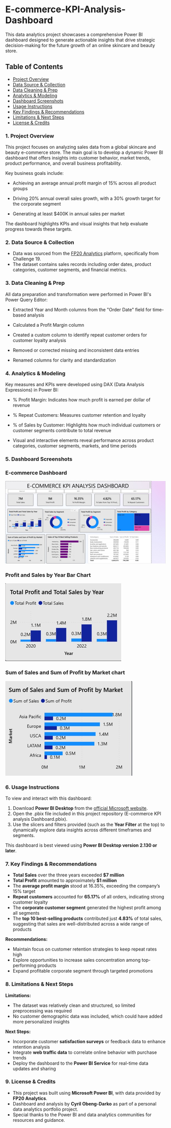 # E-commerce-KPI-Analysis-Dashboard
This data analytics project showcases a comprehensive Power BI dashboard designed to generate actionable insights that drive strategic decision-making for the future growth of an online skincare and beauty store.

## Table of Contents

- [Project Overview](#project-overview)
- [Data Source & Collection](#data-source-&-collection)
- [Data Cleaning & Prep](#data-cleaning-&-prep)
- [Analytics & Modeling](#analytics-&-modeling)
- [Dashboard Screenshots](#dashboard-screenshots)
- [Usage Instructions](#usage-instructions)
- [Key Findings & Recommendations](#key-findings-&-recommendations)
- [Limitations & Next Steps](#limitations-&-next-steps)
- [License & Credits](#license-&-credits)







### 1. Project Overview
This project focuses on analyzing sales data from a global skincare and beauty e-commerce store. The main goal is to develop a dynamic Power BI dashboard that offers insights into customer behavior, market trends, product performance, and overall business profitability.

Key business goals include:

- Achieving an average annual profit margin of 15% across all product groups

- Driving 20% annual overall sales growth, with a 30% growth target for the corporate segment

- Generating at least $400K in annual sales per market

The dashboard highlights KPIs and visual insights that help evaluate progress towards these targets.

### 2. Data Source & Collection
- Data was sourced from the [FP20 Analytics](https://fp20analytics.com/datasets/) platform, specifically from Challenge 19.
- The dataset contains sales records including order dates, product categories, customer segments, and financial metrics.

### 3. Data Cleaning & Prep
All data preparation and transformation were performed in Power BI's Power Query Editor:

- Extracted Year and Month columns from the "Order Date" field for time-based analysis

- Calculated a Profit Margin column

- Created a custom column to identify repeat customer orders for customer loyalty analysis

- Removed or corrected missing and inconsistent data entries

- Renamed columns for clarity and standardization

### 4. Analytics & Modeling
Key measures and KPIs were developed using DAX (Data Analysis Expressions) in Power BI:

- % Profit Margin: Indicates how much profit is earned per dollar of revenue

- % Repeat Customers: Measures customer retention and loyalty

- % of Sales by Customer: Highlights how much individual customers or customer segments contribute to total revenue

- Visual and interactive elements reveal performance across product categories, customer segments, markets, and time periods

### 5. Dashboard Screenshots
 ### E-commerce Dashboard
![E-commerce Dashboard](dashboard_e-commerce.jpg)

 ### Profit and Sales by Year Bar Chart
![Profit Sales by Year Bar Chart](profit_sales_year.jpg)

 ### Sum of Sales and Sum of Profit by Market chart
  ![Sales and Profit by Market Chart](sales_profit_by_market.jpg)



### 6. Usage Instructions
To view and interact with this dashboard:
 1. Download **Power BI Desktop** from the [official Microsoft website](https://www.microsoft.com/en-gb/).
 2. Open the .pbix file included in this project repository (E-commerce KPI analysis Dashboard.pbix).
 3. Use the slicers and filters provided (such as the **Year Filter** at the top) to dynamically explore data insights across different timeframes and segments.

This dashboard is best viewed using **Power BI Desktop version 2.130 or later**.

### 7. Key Findings & Recommendations
- **Total Sales** over the three years exceeded **$7 million**
- **Total Profit** amounted to approximately **$1 million**
- The **average profit margin** stood at 16.35%, exceeding the company’s 15% target
- **Repeat customers** accounted for **65.17%** of all orders, indicating strong customer loyalty
- The **corporate customer segment** generated the highest profit among all segments
- The **top 10 best-selling products** contributed just **4.83%** of total sales, suggesting that sales are well-distributed across a wide range of products

**Recommendations:**
- Maintain focus on customer retention strategies to keep repeat rates high
- Explore opportunities to increase sales concentration among top-performing products
- Expand profitable corporate segment through targeted promotions



### 8. Limitations & Next Steps
**Limitations:**

- The dataset was relatively clean and structured, so limited preprocessing was required
- No customer demographic data was included, which could have added more personalized insights

**Next Steps:**

- Incorporate customer **satisfaction surveys** or feedback data to enhance retention analysis
- Integrate **web traffic data** to correlate online behavior with purchase trends
- Deploy the dashboard to the **Power BI Service** for real-time data updates and sharing

### 9. License & Credits
- This project was built using **Microsoft Power BI**, with data provided by **FP20 Analytics**.
- Dashboard and analysis by **Cyril Obeng-Darko** as part of a personal data analytics portfolio project.
- Special thanks to the Power BI and data analytics communities for resources and guidance.


